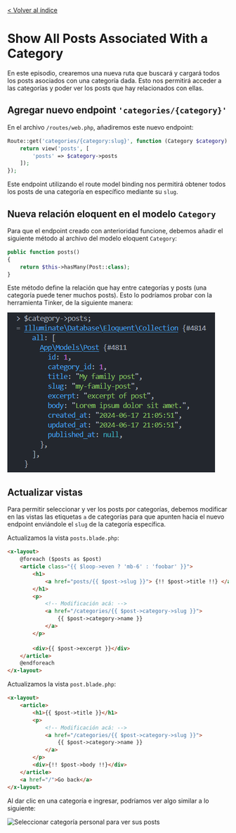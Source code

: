 [< Volver al índice](/docs/readme.md)

# Show All Posts Associated With a Category

En este episodio, crearemos una nueva ruta que buscará y cargará todos los posts asociados con una categoría dada. Esto nos permitirá acceder a las categorías y poder ver los posts que hay relacionados con ellas.

## Agregar nuevo endpoint `'categories/{category}'`

En el archivo `/routes/web.php`, añadiremos este nuevo endpoint:

```php
Route::get('categories/{category:slug}', function (Category $category) {
    return view('posts', [
        'posts' => $category->posts
    ]);
});
```

Este endpoint utilizando el route model binding nos permitirá obtener todos los posts de una categoría en específico mediante su `slug`.

## Nueva relación eloquent en el modelo `Category`

Para que el endpoint creado con anterioridad funcione, debemos añadir el siguiente método al archivo del modelo eloquent `Category`:

```php
public function posts()
{
    return $this->hasMany(Post::class);
}
```

Este método define la relación que hay entre categorías y posts (una categoría puede tener muchos posts). Esto lo podríamos probar con la herramienta Tinker, de la siguiente manera:

![Probar nueva relación eloquent entre category y posts](images/probar-relacion-category-posts-v21.png)

## Actualizar vistas

Para permitir seleccionar y ver los posts por categorías, debemos modificar en las vistas las etiquetas `a` de categorías para que apunten hacia el nuevo endpoint enviándole el `slug` de la categoría específica.

Actualizamos la vista `posts.blade.php`:

```html
<x-layout>
    @foreach ($posts as $post)
    <article class="{{ $loop->even ? 'mb-6' : 'foobar' }}">
        <h1>
            <a href="posts/{{ $post->slug }}"> {!! $post->title !!} </a>
        </h1>
        <p>
            <!-- Modificación acá: -->
            <a href="/categories/{{ $post->category->slug }}">
                {{ $post->category->name }}
            </a>
        </p>

        <div>{{ $post->excerpt }}</div>
    </article>
    @endforeach
</x-layout>
```

Actualizamos la vista `post.blade.php`:

```html
<x-layout>
    <article>
        <h1>{{ $post->title }}</h1>
        <p>
            <!-- Modificación acá: -->
            <a href="/categories/{{ $post->category->slug }}">
                {{ $post->category->name }}
            </a>
        </p>
        <div>{!! $post->body !!}</div>
    </article>
    <a href="/">Go back</a>
</x-layout>
```

Al dar clic en una categoría e ingresar, podríamos ver algo similar a lo siguiente:

![Seleccionar categoría personal para ver sus posts](images/ver-posts-categoría-personal-v21.png)